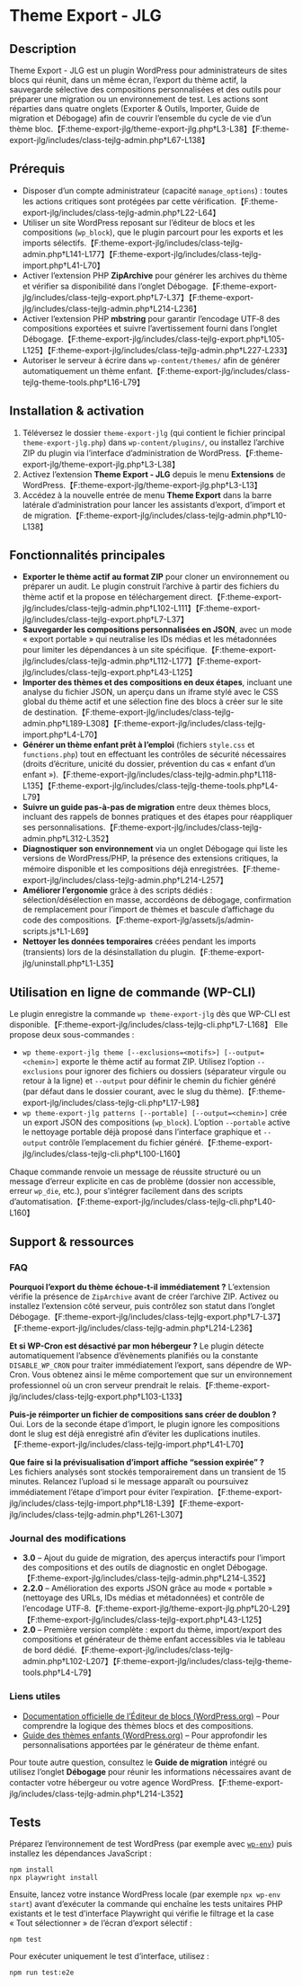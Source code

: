# Theme Export - JLG

## Description
Theme Export - JLG est un plugin WordPress pour administrateurs de sites blocs qui réunit, dans un même écran, l’export du thème actif, la sauvegarde sélective des compositions personnalisées et des outils pour préparer une migration ou un environnement de test. Les actions sont réparties dans quatre onglets (Exporter & Outils, Importer, Guide de migration et Débogage) afin de couvrir l’ensemble du cycle de vie d’un thème bloc.【F:theme-export-jlg/theme-export-jlg.php†L3-L38】【F:theme-export-jlg/includes/class-tejlg-admin.php†L67-L138】

## Prérequis
- Disposer d’un compte administrateur (capacité `manage_options`) : toutes les actions critiques sont protégées par cette vérification.【F:theme-export-jlg/includes/class-tejlg-admin.php†L22-L64】
- Utiliser un site WordPress reposant sur l’éditeur de blocs et les compositions (`wp_block`), que le plugin parcourt pour les exports et les imports sélectifs.【F:theme-export-jlg/includes/class-tejlg-admin.php†L141-L177】【F:theme-export-jlg/includes/class-tejlg-import.php†L41-L70】
- Activer l’extension PHP **ZipArchive** pour générer les archives du thème et vérifier sa disponibilité dans l’onglet Débogage.【F:theme-export-jlg/includes/class-tejlg-export.php†L7-L37】【F:theme-export-jlg/includes/class-tejlg-admin.php†L214-L236】
- Activer l’extension PHP **mbstring** pour garantir l’encodage UTF‑8 des compositions exportées et suivre l’avertissement fourni dans l’onglet Débogage.【F:theme-export-jlg/includes/class-tejlg-export.php†L105-L125】【F:theme-export-jlg/includes/class-tejlg-admin.php†L227-L233】
- Autoriser le serveur à écrire dans `wp-content/themes/` afin de générer automatiquement un thème enfant.【F:theme-export-jlg/includes/class-tejlg-theme-tools.php†L16-L79】

## Installation & activation
1. Téléversez le dossier `theme-export-jlg` (qui contient le fichier principal `theme-export-jlg.php`) dans `wp-content/plugins/`, ou installez l’archive ZIP du plugin via l’interface d’administration de WordPress.【F:theme-export-jlg/theme-export-jlg.php†L3-L38】
2. Activez l’extension **Theme Export - JLG** depuis le menu **Extensions** de WordPress.【F:theme-export-jlg/theme-export-jlg.php†L3-L13】
3. Accédez à la nouvelle entrée de menu **Theme Export** dans la barre latérale d’administration pour lancer les assistants d’export, d’import et de migration.【F:theme-export-jlg/includes/class-tejlg-admin.php†L10-L138】

## Fonctionnalités principales
- **Exporter le thème actif au format ZIP** pour cloner un environnement ou préparer un audit. Le plugin construit l’archive à partir des fichiers du thème actif et la propose en téléchargement direct.【F:theme-export-jlg/includes/class-tejlg-admin.php†L102-L111】【F:theme-export-jlg/includes/class-tejlg-export.php†L7-L37】
- **Sauvegarder les compositions personnalisées en JSON**, avec un mode « export portable » qui neutralise les IDs médias et les métadonnées pour limiter les dépendances à un site spécifique.【F:theme-export-jlg/includes/class-tejlg-admin.php†L112-L177】【F:theme-export-jlg/includes/class-tejlg-export.php†L43-L125】
- **Importer des thèmes et des compositions en deux étapes**, incluant une analyse du fichier JSON, un aperçu dans un iframe stylé avec le CSS global du thème actif et une sélection fine des blocs à créer sur le site de destination.【F:theme-export-jlg/includes/class-tejlg-admin.php†L189-L308】【F:theme-export-jlg/includes/class-tejlg-import.php†L4-L70】
- **Générer un thème enfant prêt à l’emploi** (fichiers `style.css` et `functions.php`) tout en effectuant les contrôles de sécurité nécessaires (droits d’écriture, unicité du dossier, prévention du cas « enfant d’un enfant »).【F:theme-export-jlg/includes/class-tejlg-admin.php†L118-L135】【F:theme-export-jlg/includes/class-tejlg-theme-tools.php†L4-L79】
- **Suivre un guide pas-à-pas de migration** entre deux thèmes blocs, incluant des rappels de bonnes pratiques et des étapes pour réappliquer ses personnalisations.【F:theme-export-jlg/includes/class-tejlg-admin.php†L312-L352】
- **Diagnostiquer son environnement** via un onglet Débogage qui liste les versions de WordPress/PHP, la présence des extensions critiques, la mémoire disponible et les compositions déjà enregistrées.【F:theme-export-jlg/includes/class-tejlg-admin.php†L214-L257】
- **Améliorer l’ergonomie** grâce à des scripts dédiés : sélection/désélection en masse, accordéons de débogage, confirmation de remplacement pour l’import de thèmes et bascule d’affichage du code des compositions.【F:theme-export-jlg/assets/js/admin-scripts.js†L1-L69】
- **Nettoyer les données temporaires** créées pendant les imports (transients) lors de la désinstallation du plugin.【F:theme-export-jlg/uninstall.php†L1-L35】

## Utilisation en ligne de commande (WP-CLI)

Le plugin enregistre la commande `wp theme-export-jlg` dès que WP-CLI est disponible.【F:theme-export-jlg/includes/class-tejlg-cli.php†L7-L168】 Elle propose deux sous-commandes :

- `wp theme-export-jlg theme [--exclusions=<motifs>] [--output=<chemin>]` exporte le thème actif au format ZIP. Utilisez l’option `--exclusions` pour ignorer des fichiers ou dossiers (séparateur virgule ou retour à la ligne) et `--output` pour définir le chemin du fichier généré (par défaut dans le dossier courant, avec le slug du thème).【F:theme-export-jlg/includes/class-tejlg-cli.php†L17-L98】
- `wp theme-export-jlg patterns [--portable] [--output=<chemin>]` crée un export JSON des compositions (`wp_block`). L’option `--portable` active le nettoyage portable déjà proposé dans l’interface graphique et `--output` contrôle l’emplacement du fichier généré.【F:theme-export-jlg/includes/class-tejlg-cli.php†L100-L160】

Chaque commande renvoie un message de réussite structuré ou un message d’erreur explicite en cas de problème (dossier non accessible, erreur `wp_die`, etc.), pour s’intégrer facilement dans des scripts d’automatisation.【F:theme-export-jlg/includes/class-tejlg-cli.php†L40-L160】

## Support & ressources

### FAQ
**Pourquoi l’export du thème échoue-t-il immédiatement ?**
L’extension vérifie la présence de `ZipArchive` avant de créer l’archive ZIP. Activez ou installez l’extension côté serveur, puis contrôlez son statut dans l’onglet Débogage.【F:theme-export-jlg/includes/class-tejlg-export.php†L7-L37】【F:theme-export-jlg/includes/class-tejlg-admin.php†L214-L236】

**Et si WP-Cron est désactivé par mon hébergeur ?**
Le plugin détecte automatiquement l’absence d’évènements planifiés ou la constante `DISABLE_WP_CRON` pour traiter immédiatement l’export, sans dépendre de WP-Cron. Vous obtenez ainsi le même comportement que sur un environnement professionnel où un cron serveur prendrait le relais.【F:theme-export-jlg/includes/class-tejlg-export.php†L103-L133】

**Puis-je réimporter un fichier de compositions sans créer de doublon ?**
Oui. Lors de la seconde étape d’import, le plugin ignore les compositions dont le slug est déjà enregistré afin d’éviter les duplications inutiles.【F:theme-export-jlg/includes/class-tejlg-import.php†L41-L70】

**Que faire si la prévisualisation d’import affiche “session expirée” ?**  
Les fichiers analysés sont stockés temporairement dans un transient de 15 minutes. Relancez l’upload si le message apparaît ou poursuivez immédiatement l’étape d’import pour éviter l’expiration.【F:theme-export-jlg/includes/class-tejlg-import.php†L18-L39】【F:theme-export-jlg/includes/class-tejlg-admin.php†L261-L307】

### Journal des modifications
- **3.0** – Ajout du guide de migration, des aperçus interactifs pour l’import des compositions et des outils de diagnostic en onglet Débogage.【F:theme-export-jlg/includes/class-tejlg-admin.php†L214-L352】
- **2.2.0** – Amélioration des exports JSON grâce au mode « portable » (nettoyage des URLs, IDs médias et métadonnées) et contrôle de l’encodage UTF‑8.【F:theme-export-jlg/theme-export-jlg.php†L20-L29】【F:theme-export-jlg/includes/class-tejlg-export.php†L43-L125】
- **2.0** – Première version complète : export du thème, import/export des compositions et générateur de thème enfant accessibles via le tableau de bord dédié.【F:theme-export-jlg/includes/class-tejlg-admin.php†L102-L207】【F:theme-export-jlg/includes/class-tejlg-theme-tools.php†L4-L79】

### Liens utiles
- [Documentation officielle de l’Éditeur de blocs (WordPress.org)](https://wordpress.org/documentation/article/site-editor/) – Pour comprendre la logique des thèmes blocs et des compositions.
- [Guide des thèmes enfants (WordPress.org)](https://developer.wordpress.org/themes/advanced-topics/child-themes/) – Pour approfondir les personnalisations apportées par le générateur de thème enfant.

Pour toute autre question, consultez le **Guide de migration** intégré ou utilisez l’onglet **Débogage** pour réunir les informations nécessaires avant de contacter votre hébergeur ou votre agence WordPress.【F:theme-export-jlg/includes/class-tejlg-admin.php†L214-L352】

## Tests

Préparez l’environnement de test WordPress (par exemple avec [`wp-env`](https://developer.wordpress.org/block-editor/reference-guides/packages/packages-env/)) puis installez les dépendances JavaScript :

```
npm install
npx playwright install
```

Ensuite, lancez votre instance WordPress locale (par exemple `npx wp-env start`) avant d’exécuter la commande qui enchaîne les tests unitaires PHP existants et le test d’interface Playwright qui vérifie le filtrage et la case « Tout sélectionner » de l’écran d’export sélectif :

```
npm test
```

Pour exécuter uniquement le test d’interface, utilisez :

```
npm run test:e2e
```
